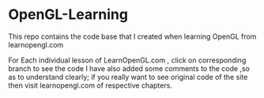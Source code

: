 # OpenGL-Learning
This repo contains the code base that I created when learning OpenGL from learnopengl.com


For Each individual lesson of LearnOpenGL.com , click on corresponding branch to see the code
I have also added some comments  to the code ,so as to understand clearly; if you really want to see original code of the site then
visit learnopengl.com of respective chapters.
